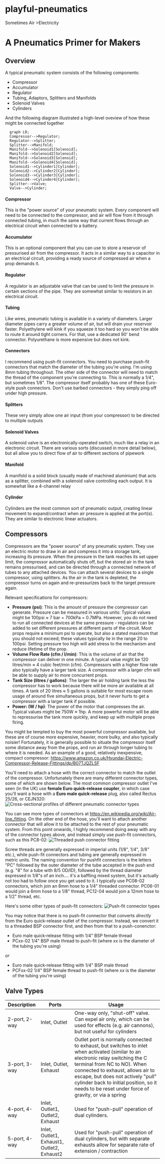 # playful-pneumatics
Sometimes Air >Electricity

# A Pneumatics Primer for Makers

## Overview
A typical pneumatic system consists of the following components:
 - Compressor
 - Accumulator
 - Regulator
 - Tubing, Adaptors, Splitters and Manifolds
 - Solenoid Valves
 - Cylinders

And the following diagram illustrated a high-level oveview of how these might be connected together
```mermaid
  graph LR;
  Compressor-->Regulator;
  Regulator-->Splitter;
  Splitter-->Manifold;
  Manifold-->Solenoid1[Solenoid];
  Manifold-->Solenoid2[Solenoid];
  Manifold-->Solenoid3[Solenoid];
  Manifold-->Solenoid4[Solenoid];
  Solenoid1-->Cylinder1[Cylinder];
  Solenoid2-->Cylinder2[Cylinder];
  Solenoid3-->Cylinder3[Cylinder];
  Solenoid4-->Cylinder4[Cylinder];
  Splitter-->Valve;
  Valve-->Cylinder;
```

#### Compressor
This is the "power source" of your pneumatic system. Every component will need to be connected to the compressor, and air will flow from it through connected tubing, in much the same way that current flows through an electrical circuit when connected to a battery.

#### Accumulator
This is an optional component that you can use to store a reservoir of pressurised air from the compressor. It acts in a similar way to a capacitor in an electrical circuit, providing a ready source of compressed air when a prop demands it.

#### Regulator
A regulator is an adjustable valve that can be used to limit the pressure in certain sections of the pipe. They are somewhat similar to resistors in an electrical circuit. 

#### Tubing
Like wires, pneumatic tubing is available in a variety of diameters. Larger diameter pipes carry a greater volume of air, but will drain your reservoir faster. Polyethylene will kink if you squeeze it too hard so you won't be able to route it around tight corners. For that, use a dedicated 90' bend connector. Polyurethane is more expensive but does not kink.

#### Connectors
I recommend using push-fit connectors. You need to purchase push-fit connectors that match the diameter of the tubing you're using. I'm using 8mm tubing throughout. The other side of the connector will need to match the thread of the component you're connecting to. This is normally a 1/4", but sometimes 1/8". The compressor itself probably has one of these Euro-style push connectors. Don't use barbed connectors - they simply ping off under high pressure.

#### Splitters
These very simply allow one air input (from your compressor) to be directed to multiple outputs

#### Solenoid Valves
A solenoid valve is an electronically-operated switch, much like a relay in an electronic circuit. There are various sorts (discussed in more detail below), but all allow you to direct flow of air to different sections of pipework

#### Manifold 
A manifold is a solid block (usually made of machined aluminium) that acts as a splitter, combined with a solenoid valve controlling each output. It is somewhat like a 4-channel relay

#### Cylinder
Cylinders are the most common sort of pneumatic output, creating linear movement to expand/contract when air pressure is applied at the port(s). They are similar to electronic linear actuators. 


## Compressors

Compressors are the "power source" of any pneumatic system. They use an electric motor to draw in air and compress it into a storage tank, increasing its pressure. 
When the pressure in the tank reaches its set upper limit, the compressor automatically shuts off, but the stored air in the tank remains pressurised, and can be directed through a connected network of tubes to any attached devices. You can attach several devices to a single compressor, using splitters.
As the air in the tank is depleted, the compressor turns on again and re-pressurizes back to the target pressure again.

Relevant specifications for compressors:

 - **Pressure (psi)**: This is the amount of pressure the compressor can generate. Pressure can be measured in various units: Typical values might be 100psi ≈ 7 bar = 700kPa = 0.7MPa. However, you do not need to run all connected devices at the same pressure - regulators can be added to set different pressures at different parts of the circuit. Most props require a minimum psi to operate, but also a stated maximum that you should not exceed; these values typically lie in the range 20 to 100psi. Setting pressure too high will add stress to the mechanism and reduce lifetime of the prop.
 - **Volume Flow Rate (cfm / l/min)**: This is the volume of air that the compressor can deliver in one minute. A typical value might be 120 litres/min ≈ 4 cubic feet/min (cfm). Compressors with a higher flow rate also typically have a larger tank size. A compressor with a larger cfm will be able to supply air to more concurrent props.
 - **Tank Size (litres / gallons)**: The larger the air holding tank the less the compressor has to work because there will be more air available at all times. A tank of 20 litres ≈ 5 gallons is suitable for most escape room usage of around five simultaneous props, but it never hurts to get a compressor with a larger tank if possible.
 - **Power: (W / hp)**: The power of the motor that compresses the air. Typical values might be 750W ≈ 1hp. A more powerful motor will be able to repressurise the tank more quickly, and keep up with multiple props firing.

You might be tempted to buy the most powerful compressor available, but these are of course more expensive, heavier, more bulky, and also typically noisier! Fortunately, it is generally possible to situate the compressor itself some distance away from the props, and run air through longer tubing to where it is needed. 
As an example of a good, relatively inexpensive, compact compressor: https://www.amazon.co.uk/Hyundai-Electric-Compressor-Release-Fittings/dp/B07TJQZLSF

You'll need to attach a hose with the correct connector to match the outlet of the compressor. Unfortunately there are many different connector types, some of which are shown below. The most common compressor outlet I've seen (in the UK) use **female Euro quick-release coupler**, in which case you'll want a hose with a **Euro male quick‑release** plug, also called Rectus 25/26, or CEJN320:
![Cross-sectional profiles of different pneumatic connector types](docs/nippleprofiles.jpg)

You can see more types of connectors at https://en.wikipedia.org/wiki/Air-line_fitting. 
On the other end of the hose, you'll want to attach another connector that will allow it to be attached to the rest of your pneumatic system. From this point onwards, I highly recommend doing away with any of the connector types above, and instead simply use push-fit connectors, such as this PC8-02:
![Threaded push connector fitting](docs/pc8-02.jpg)

Screw threads are generally expressed in imperial units (1/8", 1/4", 3/8" etc.), while push-fit connectors and tubing are generally expressed in metric units. The naming convention for pushfit connectors is the letters "PC" followed by the outer diameter of the tube accepted in the push end (e.g. "8" for a tube with 8/5 OD/ID), followed by the thread diameter expressed in 1/8"s of an inch.... it's a baffling mixed system, but it's actually not too had to follow once you get used to it.
I typically use PC08-02 connectors, which join an 8mm hose to a 1/4" threaded connector. PC06-01 would join a 6mm hose to a 1/8" thread, PC12-04 would join a 12mm hose to a 1/2" thread, etc.

Here's some other types of push-fit connectors:
![Push-fit connector types](docs/pushconnectors.jpg)

You may notice that there is no push-fit connector that converts _directly_ from the Euro quick-release outlet of the compressor. Instead, we convert it to a threaded BSP connector first, and then from that to a push-conenctor:

- Euro male quick‑release fitting with 1/4" BSP female thread
- PCxx-02 1/4" BSP male thread to push-fit (where _xx_ is the diameter of the tubing you're using)

_or_

- Euro male quick-release fitting with 1/4" BSP male thread
- PCFxx-02 1/4" BSP female thread to push-fit (where _xx_ is the diameter of the tubing you're using)

## Valve Types
| Description | Ports | Usage |
| --- | --- | --- |
| 2-port, 2-way | Inlet, Outlet | One-way only, "shut-off" valve. Can expel air only, which can be used for effects (e.g. air cannons), but not useful for cylinders |
| 3-port, 3-way | Inlet, Outlet, Exhaust | Outlet port is normally connected to exhaust, but switches to inlet when activated (similar to an electronic relay switching the C terminal from NC to NO). When connected to exhaust, allows air to escape, but does not actively "pull" cylinder back to initial position, so it needs to be reset under force of gravity, or via a spring |
| 4-port, 4-way | Inlet, Outlet1, Outlet2, Exhaust | Used for "push-pull" operation of dual cylinders. |
| 5-port, 4-way | Inlet, Outlet1, Exhaust1, Outlet2, Exhaust2 | Used for "push-pull" operation of dual cylinders, but with separate exhausts allow for separate rate of extension / contraction |
